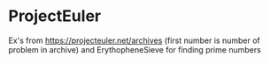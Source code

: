 # ProjectEuler
Ex's from https://projecteuler.net/archives (first number is number of problem in archive)
and ErythopheneSieve for finding prime numbers 
